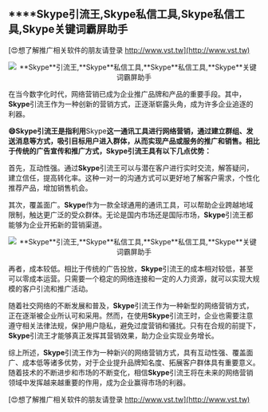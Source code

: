 ## ****Skype**引流王,**Skype**私信工具,**Skype**私信工具,**Skype**关键词霸屏助手**

[😍想了解推广相关软件的朋友请登录 http://www.vst.tw](http://www.vst.tw)

 <center><img src="https://vst.tw/MP4/tuiguang/png/4.png" alt="**Skype**引流王,**Skype**私信工具,**Skype**私信工具,**Skype**关键词霸屏助手"></center>

在当今数字化时代，网络营销已成为企业推广品牌和产品的重要手段。其中，**Skype**引流王作为一种创新的营销方式，正逐渐崭露头角，成为许多企业追逐的利器。

**😄**Skype**引流王是指利用**Skype**这一通讯工具进行网络营销，通过建立群组、发送消息等方式，吸引目标用户进入群体，从而实现产品或服务的推广和销售。相比于传统的广告宣传和推广方式，**Skype**引流王具有以下几点优势：**

首先，互动性强。通过**Skype**引流王可以与潜在客户进行实时交流，解答疑问，建立信任，提高转化率。这种一对一的沟通方式可以更好地了解客户需求，个性化推荐产品，增加销售机会。

其次，覆盖面广。**Skype**作为一款全球通用的通讯工具，可以帮助企业跨越地域限制，触达更广泛的受众群体。无论是国内市场还是国际市场，**Skype**引流王都能够为企业开拓新的营销渠道。

 <center><img src="https://vst.tw/MP4/tuiguang/png/0.png" alt="**Skype**引流王,**Skype**私信工具,**Skype**私信工具,**Skype**关键词霸屏助手"></center>

再者，成本较低。相比于传统的广告投放，**Skype**引流王的成本相对较低，甚至可以零成本运营。只需要一个稳定的网络连接和一定的人力资源，就可以实现大规模的客户引流和推广活动。

随着社交网络的不断发展和普及，**Skype**引流王作为一种新型的网络营销方式，正在逐渐被企业所认可和采用。然而，在使用**Skype**引流王时，企业也需要注意遵守相关法律法规，保护用户隐私，避免过度营销和骚扰。只有在合规的前提下，**Skype**引流王才能够真正发挥其营销效果，助力企业实现业务增长。

综上所述，**Skype**引流王作为一种新兴的网络营销方式，具有互动性强、覆盖面广、成本低等诸多优势，对于企业提升品牌知名度、拓展客户群体具有重要意义。随着技术的不断进步和市场的不断变化，相信**Skype**引流王将在未来的网络营销领域中发挥越来越重要的作用，成为企业赢得市场的利器。

[😍想了解推广相关软件的朋友请登录 http://www.vst.tw](http://www.vst.tw)



